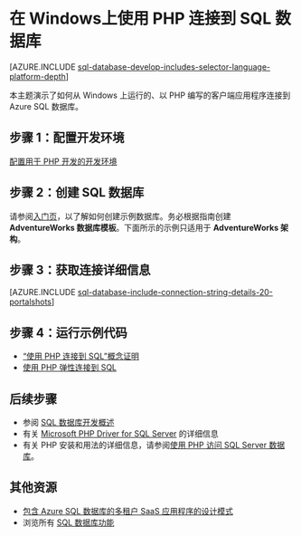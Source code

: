 <properties
	pageTitle="在 Windows上使用 PHP 连接到 SQL 数据库 | Azure"
	description="演示了一个示例 PHP 程序，该程序可以从 Windows 客户端连接到 Azure SQL 数据库，并与客户端所需的软件组件建立链接。"
	services="sql-database"
	documentationCenter=""
	authors="meet-bhagdev"
	manager="jhubbard"
	editor=""/>  



<tags
	ms.service="sql-database"
	ms.workload="drivers"
	ms.tgt_pltfrm="na"
	ms.devlang="php"
	ms.topic="article"
	ms.date="10/03/2016"
	ms.author="meetb"/>


# 在 Windows上使用 PHP 连接到 SQL 数据库


[AZURE.INCLUDE [sql-database-develop-includes-selector-language-platform-depth](../../includes/sql-database-develop-includes-selector-language-platform-depth.md)]


本主题演示了如何从 Windows 上运行的、以 PHP 编写的客户端应用程序连接到 Azure SQL 数据库。

## 步骤 1：配置开发环境

[配置用于 PHP 开发的开发环境](https://msdn.microsoft.com/zh-cn/library/mt720663.aspx)

## 步骤 2：创建 SQL 数据库

请参阅[入门页](/documentation/articles/sql-database-get-started/)，以了解如何创建示例数据库。务必根据指南创建 **AdventureWorks 数据库模板**。下面所示的示例只适用于 **AdventureWorks 架构**。


## 步骤 3：获取连接详细信息

[AZURE.INCLUDE [sql-database-include-connection-string-details-20-portalshots](../../includes/sql-database-include-connection-string-details-20-portalshots.md)]


## 步骤 4：运行示例代码

* [“使用 PHP 连接到 SQL”概念证明](https://msdn.microsoft.com/zh-cn/library/mt720665.aspx)
* [使用 PHP 弹性连接到 SQL](https://msdn.microsoft.com/zh-cn/library/mt720667.aspx)


## 后续步骤

* 参阅 [SQL 数据库开发概述](/documentation/articles/sql-database-develop-overview/)
* 有关 [Microsoft PHP Driver for SQL Server](https://msdn.microsoft.com/zh-cn/library/dn865013.aspx) 的详细信息
* 有关 PHP 安装和用法的详细信息，请参阅[使用 PHP 访问 SQL Server 数据库](http://social.technet.microsoft.com/wiki/contents/articles/1258.accessing-sql-server-databases-from-php.aspx)。

## 其他资源 

* [包含 Azure SQL 数据库的多租户 SaaS 应用程序的设计模式](/documentation/articles/sql-database-design-patterns-multi-tenancy-saas-applications/)
* 浏览所有 [SQL 数据库功能](/home/features/sql-databases/)

<!---HONumber=Mooncake_Quality_Review_1215_2016-->